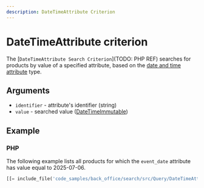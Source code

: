 ```yaml
---
description: DateTimeAttribute Criterion
---
```


# DateTimeAttribute criterion

The [`DateTimeAttribute Search Criterion`](TODO: PHP REF) searches for products by value of a specified attribute, based on the [date and time attribute](date_and_time.md) type.

## Arguments

- `identifier` - attribute's identifier (string)
- `value` - searched value ([DateTimeImmutable](https://www.php.net/manual/en/class.datetimeimmutable.php))

## Example

### PHP

The following example lists all products for which the `event_date` attribute has value equal to 2025-07-06.

``` php
[[= include_file('code_samples/back_office/search/src/Query/DateTimeAttributeQuery.php') =]]
```
